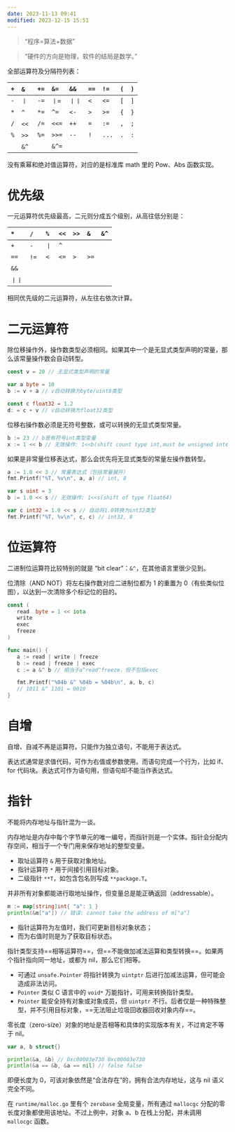 ```yaml
---
date: 2023-11-13 09:41
modified: 2023-12-15 15:51
---
```


>“程序=算法+数据”

>“硬件的方向是物理，软件的结局是数学。”

全部运算符及分隔符列表：

| `+` | `&` | `+=` | `&=` | `&&` | `==`| `!=`| `(`  | `)` |
|:----|:----|:----|:----|:----|:----|:----|:----|:----|
| `-` | `丨` | `-=` | `丨=` | `丨丨` | `<` | `<=` | `[`  | `]` |
| `*` | `^` | `*=` | `^=` | `<-` | `>` | `>=` | `{`  | `}` |
| `/` | `<<` | `/=` | `<<=` | `++` | `=` | `:=` | `,`  | `;` |
| `%` | `>>` | `%=` | `>>=` | `--` | `!` | `...` | `.`  | `:` |
|    | `&^` |      | `&^=` |      |    |      |      |    |

没有乘幂和绝对值运算符，对应的是标准库 math 里的 Pow、Abs 函数实现。

# 优先级
一元运算符优先级最高，二元则分成五个级别，从高往低分别是：

| `*` | `/` | `%` | `<<` | `>>` | `&` | `&^` |
|:----|:----|:----|:----|:----|:----|:----|
| `+` | `-` | `丨` | `^` |   |   |   |
| `==` | `!=` | `<` | `<=` | `>` | `>=` |   |
| `&&` |   |   |   |   |   |   |
| `丨丨` |   |   |   |   |   |   |

相同优先级的二元运算符，从左往右依次计算。

# 二元运算符
除位移操作外，操作数类型必须相同。如果其中一个是无显式类型声明的常量，那么该常量操作数会自动转型。
```go
const v = 20 // 无显式类型声明的常量

var a byte = 10
b := v + a // v自动转换为byte/uint8类型

const c float32 = 1.2
d: = c + v // v自动转换为float32类型
```

位移右操作数必须是无符号整数，或可以转换的无显式类型常量。
```go
b := 23 // b是有符号int类型变量
x := 1 << b // 无效操作: 1<<b(shift count type int,must be unsigned integer)
```

如果是非常量位移表达式，那么会优先将无显式类型的常量左操作数转型。
```go
a := 1.0 << 3 // 常量表达式（包括常量展开）
fmt.Printf("%T, %v\n", a, a) // int, 8

var s uint = 3
b := 1.0 << s // 无效操作: 1<<s(shift of type float64)

var c int32 = 1.0 << s // 自动将1.0转换为int32类型
fmt.Printf("%T, %v\n", c, c) // int32, 8
```

# 位运算符
二进制位运算符比较特别的就是 “bit clear”：`&^`，在其他语言里很少见到。

位清除（AND NOT）将左右操作数对应二进制位都为 1 的重置为 0（有些类似位图），以达到一次清除多个标记位的目的。
```go
const ( 
   read  byte = 1 << iota
   write
   exec
   freeze
)

func main() { 
   a := read | write | freeze
   b := read | freeze | exec
   c := a &^ b // 相当于a^read^freeze，但不包括exec

   fmt.Printf("%04b &^ %04b = %04b\n", a, b, c)
   // 1011 &^ 1101 = 0010
}
```

# 自增
自增、自减不再是运算符。只能作为独立语句，不能用于表达式。

表达式通常是求值代码，可作为右值或参数使用。而语句完成一个行为，比如 if、for 代码块。表达式可作为语句用，但语句却不能当作表达式。

# 指针
不能将内存地址与指针混为一谈。

内存地址是内存中每个字节单元的唯一编号，而指针则是一个实体。指针会分配内存空间，相当于一个专门用来保存地址的整型变量。

- 取址运算符 `&` 用于获取对象地址。
- 指针运算符 `*` 用于间接引用目标对象。
- 二级指针 `**T`，如包含包名则写成 `**package.T`。
  
并非所有对象都能进行取地址操作，但变量总是能正确返回（addressable）。
```go
m := map[string]int{ "a": 1 } 
println(&m["a"]) // 错误: cannot take the address of m["a"]
```

- 指针运算符为左值时，我们可更新目标对象状态；
- 而为右值时则是为了获取目标状态。

指针类型支持==相等运算符==，但==不能做加减法运算和类型转换==。如果两个指针指向同一地址，或都为 nil，那么它们相等。

- 可通过 `unsafe.Pointer` 将指针转换为 `uintptr` 后进行加减法运算，但可能会造成非法访问。
- `Pointer` 类似 C 语言中的 `void*` 万能指针，可用来转换指针类型。
- `Pointer` 能安全持有对象或对象成员，但 `uintptr` 不行。后者仅是一种特殊整型，并不引用目标对象，==无法阻止垃圾回收器回收对象内存==。

零长度（zero-size）对象的地址是否相等和具体的实现版本有关，不过肯定不等于 nil。
```go
var a, b struct{}

println(&a, &b) // 0xc00003e730 0xc00003e730
println(&a == &b, &a == nil) // false false
```

即便长度为 0，可该对象依然是“合法存在”的，拥有合法内存地址，这与 nil 语义完全不同。

在 `runtime/malloc.go` 里有个 `zerobase` 全局变量，所有通过 `mallocgc` 分配的零长度对象都使用该地址。不过上例中，对象 a、b 在栈上分配，并未调用 `mallocgc` 函数。
